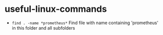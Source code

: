 # useful-linux-commands
* `find . -name *prometheus*` Find file with name containing 'prometheus' in this folder and all subfolders
